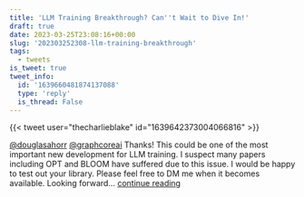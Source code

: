 ```yaml
---
title: 'LLM Training Breakthrough? Can''t Wait to Dive In!'
draft: true
date: 2023-03-25T23:08:16+00:00
slug: '202303252308-llm-training-breakthrough'
tags:
  - tweets
is_tweet: true
tweet_info:
  id: '1639660481874137088'
  type: 'reply'
  is_thread: False
---
```




{{< tweet user="thecharlieblake" id="1639642373004066816" >}}

[@douglasahorr](https://x.com/douglasahorr) [@graphcoreai](https://x.com/graphcoreai) Thanks! This could be one of the most important new development for LLM training. I suspect many papers including OPT and BLOOM have suffered due to this issue. I would be happy to test out your library. Please feel free to DM me when it becomes available. Looking forward… [continue reading](https://x.com/sytelus/status/1639660481874137088)
